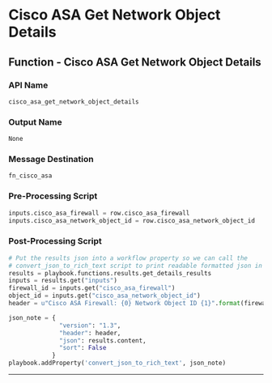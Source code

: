 <!--
    DO NOT MANUALLY EDIT THIS FILE
    THIS FILE IS AUTOMATICALLY GENERATED WITH resilient-sdk codegen
    Generated with resilient-sdk v48.0.4034
-->

# Cisco ASA Get Network Object Details

## Function - Cisco ASA Get Network Object Details

### API Name
`cisco_asa_get_network_object_details`

### Output Name
`None`

### Message Destination
`fn_cisco_asa`

### Pre-Processing Script
```python
inputs.cisco_asa_firewall = row.cisco_asa_firewall
inputs.cisco_asa_network_object_id = row.cisco_asa_network_object_id
```

### Post-Processing Script
```python
# Put the results json into a workflow property so we can call the 
# convert_json_to_rich_text script to print readable formatted json in an incident note.
results = playbook.functions.results.get_details_results
inputs = results.get("inputs")
firewall_id = inputs.get("cisco_asa_firewall")
object_id = inputs.get("cisco_asa_network_object_id")
header = u"Cisco ASA Firewall: {0} Network Object ID {1}".format(firewall_id, object_id)

json_note = {
              "version": "1.3",
              "header": header, 
              "json": results.content,
              "sort": False
            }
playbook.addProperty('convert_json_to_rich_text', json_note)
```

---

